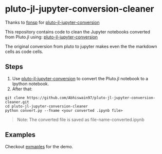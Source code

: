 # pluto-jl-jupyter-conversion-cleaner

Thanks to [fonsp](https://github.com/fonsp) for [pluto-jl-jupyter-conversion](https://observablehq.com/@olivier_plas/pluto-jl-jupyter-conversion) 

This repository contains code to clean the Jupyter notebooks converted from Pluto.jl using: 
[pluto-jl-jupyter-conversion](https://observablehq.com/@olivier_plas/pluto-jl-jupyter-conversion) 

The original conversion from pluto to jupyter makes even the the markdown cells as code cells.

## Steps

1. Use [pluto-jl-jupyter-conversion](https://observablehq.com/@olivier_plas/pluto-jl-jupyter-conversion) to convert the Pluto.jl notebook to a Ipython notebook.
2. After that:
```
git clone https://github.com/Abhiswain97/pluto-jl-jupyter-conversion-cleaner.git
cd pluto-jl-jupyter-conversion-cleaner
python convert.py --fname <your converted .ipynb file>
```
> Note: The converted file is saved as file-name-converted.ipynb

## Examples

Checkout [exmaples](https://github.com/Abhiswain97/pluto-jl-jupyter-conversion-cleaner/tree/main/examples) for the demo.
